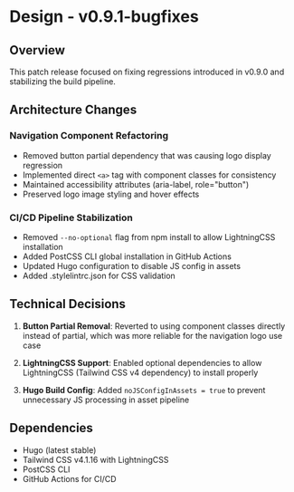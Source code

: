 # Design - v0.9.1-bugfixes

## Overview

This patch release focused on fixing regressions introduced in v0.9.0 and stabilizing the build pipeline.

## Architecture Changes

### Navigation Component Refactoring

- Removed button partial dependency that was causing logo display regression
- Implemented direct `<a>` tag with component classes for consistency
- Maintained accessibility attributes (aria-label, role="button")
- Preserved logo image styling and hover effects

### CI/CD Pipeline Stabilization

- Removed `--no-optional` flag from npm install to allow LightningCSS installation
- Added PostCSS CLI global installation in GitHub Actions
- Updated Hugo configuration to disable JS config in assets
- Added .stylelintrc.json for CSS validation

## Technical Decisions

1. **Button Partial Removal**: Reverted to using component classes directly instead of partial, which was more reliable for the navigation logo use case

2. **LightningCSS Support**: Enabled optional dependencies to allow LightningCSS (Tailwind CSS v4 dependency) to install properly

3. **Hugo Build Config**: Added `noJSConfigInAssets = true` to prevent unnecessary JS processing in asset pipeline

## Dependencies

- Hugo (latest stable)
- Tailwind CSS v4.1.16 with LightningCSS
- PostCSS CLI
- GitHub Actions for CI/CD
